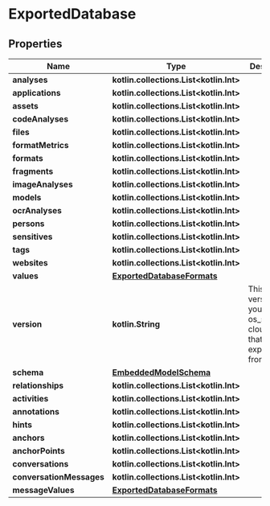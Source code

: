 
# ExportedDatabase

## Properties
Name | Type | Description | Notes
------------ | ------------- | ------------- | -------------
**analyses** | **kotlin.collections.List&lt;kotlin.Int&gt;** |  | 
**applications** | **kotlin.collections.List&lt;kotlin.Int&gt;** |  | 
**assets** | **kotlin.collections.List&lt;kotlin.Int&gt;** |  | 
**codeAnalyses** | **kotlin.collections.List&lt;kotlin.Int&gt;** |  | 
**files** | **kotlin.collections.List&lt;kotlin.Int&gt;** |  | 
**formatMetrics** | **kotlin.collections.List&lt;kotlin.Int&gt;** |  | 
**formats** | **kotlin.collections.List&lt;kotlin.Int&gt;** |  | 
**fragments** | **kotlin.collections.List&lt;kotlin.Int&gt;** |  | 
**imageAnalyses** | **kotlin.collections.List&lt;kotlin.Int&gt;** |  | 
**models** | **kotlin.collections.List&lt;kotlin.Int&gt;** |  | 
**ocrAnalyses** | **kotlin.collections.List&lt;kotlin.Int&gt;** |  | 
**persons** | **kotlin.collections.List&lt;kotlin.Int&gt;** |  | 
**sensitives** | **kotlin.collections.List&lt;kotlin.Int&gt;** |  | 
**tags** | **kotlin.collections.List&lt;kotlin.Int&gt;** |  | 
**websites** | **kotlin.collections.List&lt;kotlin.Int&gt;** |  | 
**values** | [**ExportedDatabaseFormats**](ExportedDatabaseFormats.md) |  | 
**version** | **kotlin.String** | This is the version of your os_server or cloud_server that we we exporting from. | 
**schema** | [**EmbeddedModelSchema**](EmbeddedModelSchema.md) |  |  [optional]
**relationships** | **kotlin.collections.List&lt;kotlin.Int&gt;** |  |  [optional]
**activities** | **kotlin.collections.List&lt;kotlin.Int&gt;** |  |  [optional]
**annotations** | **kotlin.collections.List&lt;kotlin.Int&gt;** |  |  [optional]
**hints** | **kotlin.collections.List&lt;kotlin.Int&gt;** |  |  [optional]
**anchors** | **kotlin.collections.List&lt;kotlin.Int&gt;** |  |  [optional]
**anchorPoints** | **kotlin.collections.List&lt;kotlin.Int&gt;** |  |  [optional]
**conversations** | **kotlin.collections.List&lt;kotlin.Int&gt;** |  |  [optional]
**conversationMessages** | **kotlin.collections.List&lt;kotlin.Int&gt;** |  |  [optional]
**messageValues** | [**ExportedDatabaseFormats**](ExportedDatabaseFormats.md) |  |  [optional]



